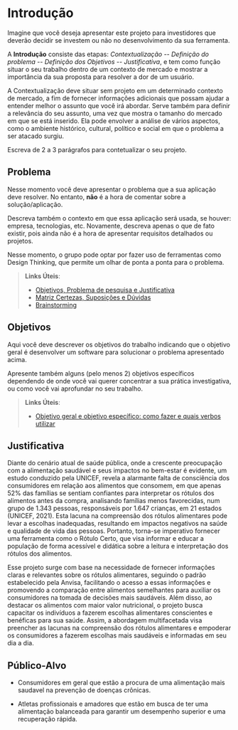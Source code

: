 # Introdução

Imagine que você deseja apresentar este projeto para investidores que deverão decidir se investem ou não no desenvolvimento da sua ferramenta.

A **Introdução** consiste das etapas: *Contextualização -- Definição do problema -- Definição dos Objetivos -- Justificativa*, e tem como função situar o seu trabalho dentro de um contexto de mercado e mostrar a importância da sua proposta para resolver a dor de um usuário.

A Contextualização deve situar sem projeto em um determinado contexto de mercado, a fim de fornecer informações adicionais que possam ajudar a entender melhor o assunto que você irá abordar. Serve também para definir a relevância do seu assunto, uma vez que mostra o tamanho do mercado em que se está inserido. Ela pode envolver a análise de vários aspectos, como o ambiente histórico, cultural, político e social em que o problema a ser atacado surgiu.

Escreva de 2 a 3 parágrafos para contetualizar o seu projeto.

## Problema

Nesse momento você deve apresentar o problema que a sua aplicação deve resolver. No entanto, **não** é a hora de comentar sobre a solução/aplicação.

Descreva também o contexto em que essa aplicação será usada, se  houver: empresa, tecnologias, etc. Novamente, descreva apenas o que de fato existir, pois ainda não é a hora de apresentar requisitos detalhados ou projetos.

Nesse momento, o grupo pode optar por fazer uso  de ferramentas como Design Thinking, que permite um olhar de ponta a ponta para o problema.

> **Links Úteis**:
> - [Objetivos, Problema de pesquisa e Justificativa](https://medium.com/@versioparole/objetivos-problema-de-pesquisa-e-justificativa-c98c8233b9c3)
> - [Matriz Certezas, Suposições e Dúvidas](https://medium.com/educa%C3%A7%C3%A3o-fora-da-caixa/matriz-certezas-suposi%C3%A7%C3%B5es-e-d%C3%BAvidas-fa2263633655)
> - [Brainstorming](https://www.euax.com.br/2018/09/brainstorming/)

## Objetivos

Aqui você deve descrever os objetivos do trabalho indicando que o objetivo geral é desenvolver um software para solucionar o problema apresentado acima. 

Apresente também alguns (pelo menos 2) objetivos específicos dependendo de onde você vai querer concentrar a sua prática investigativa, ou como você vai aprofundar no seu trabalho.
 
> **Links Úteis**:
> - [Objetivo geral e objetivo específico: como fazer e quais verbos utilizar](https://blog.mettzer.com/diferenca-entre-objetivo-geral-e-objetivo-especifico/)

## Justificativa

Diante do cenário atual de saúde pública, onde a crescente preocupação com a alimentação saudável e seus impactos no bem-estar é evidente, um estudo conduzido pela UNICEF, revela a alarmante falta de consciência dos consumidores em relação aos alimentos que consomem, em que apenas 52% das famílias se sentiam confiantes para interpretar os rótulos dos alimentos antes da compra, analisando famílias menos favorecidas, num grupo de 1.343 pessoas, responsáveis por 1.647 crianças, em 21 estados (UNICEF, 2021). Esta lacuna na compreensão dos rótulos alimentares pode levar a escolhas inadequadas, resultando em impactos negativos na saúde e qualidade de vida das pessoas. Portanto, torna-se imperativo fornecer uma ferramenta como o Rótulo Certo, que visa informar e educar a população de forma acessível e didática sobre a leitura e interpretação dos rótulos dos alimentos. 

Esse projeto surge com base na necessidade de fornecer informações claras e relevantes sobre os rótulos alimentares, seguindo o padrão estabelecido pela Anvisa, facilitando o acesso a essas informações e promovendo a comparação entre alimentos semelhantes para auxiliar os consumidores na tomada de decisões mais saudáveis. Além disso, ao destacar os alimentos com maior valor nutricional, o projeto busca capacitar os indivíduos a fazerem escolhas alimentares conscientes e benéficas para sua saúde. Assim, a abordagem multifacetada visa preencher as lacunas na compreensão dos rótulos alimentares e empoderar os consumidores a fazerem escolhas mais saudáveis e informadas em seu dia a dia.

## Público-Alvo

- Consumidores em geral que estão a procura de uma alimentação mais saudavel na prevenção de doenças crônicas.

- Atletas profissionais e amadores que estão em busca de ter uma alimentação balanceada para garantir um desempenho superior e uma recuperação rápida.